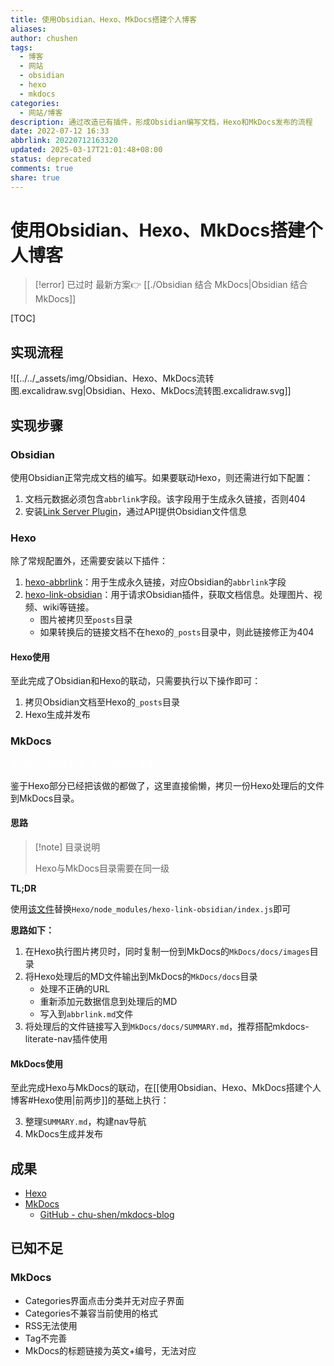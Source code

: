 ```yaml
---
title: 使用Obsidian、Hexo、MkDocs搭建个人博客
aliases: 
author: chushen
tags:
  - 博客
  - 网站
  - obsidian
  - hexo
  - mkdocs
categories:
  - 网站/博客
description: 通过改造已有插件，形成Obsidian编写文档，Hexo和MkDocs发布的流程
date: 2022-07-12 16:33
abbrlink: 20220712163320
updated: 2025-03-17T21:01:48+08:00
status: deprecated
comments: true
share: true
---
```

# 使用Obsidian、Hexo、MkDocs搭建个人博客

> [!error] 已过时
> 最新方案👉 [[./Obsidian 结合 MkDocs|Obsidian 结合 MkDocs]]


[TOC]

## 实现流程

![[../../_assets/img/Obsidian、Hexo、MkDocs流转图.excalidraw.svg|Obsidian、Hexo、MkDocs流转图.excalidraw.svg]]

## 实现步骤

### Obsidian

使用Obsidian正常完成文档的编写。如果要联动Hexo，则还需进行如下配置：

1. 文档元数据必须包含`abbrlink`字段。该字段用于生成永久链接，否则404
2. 安装[Link Server Plugin](https://github.com/moelody/link-info-server)，通过API提供Obsidian文件信息

### Hexo

除了常规配置外，还需要安装以下插件：

1. [hexo-abbrlink](https://github.com/rozbo/hexo-abbrlink)：用于生成永久链接，对应Obsidian的`abbrlink`字段
2. [hexo-link-obsidian](https://github.com/moelody/hexo-link-obsidian)：用于请求Obsidian插件，获取文档信息。处理图片、视频、wiki等链接。
	- 图片被拷贝至`posts`目录
	- 如果转换后的链接文档不在hexo的`_posts`目录中，则此链接修正为404

#### Hexo使用

至此完成了Obsidian和Hexo的联动，只需要执行以下操作即可：

1. 拷贝Obsidian文档至Hexo的`_posts`目录
2. Hexo生成并发布

### MkDocs

<font color=white>虽然Hexo非常不错，但不折腾就难受</font>

鉴于Hexo部分已经把该做的都做了，这里直接偷懒，拷贝一份Hexo处理后的文件到MkDocs目录。

#### 思路

> [!note] 目录说明
> 
> Hexo与MkDocs目录需要在同一级

**TL;DR**

使用[该文件](https://github.com/chu-shen/hexo-link-obsidian/blob/mkdocs/index.js)替换`Hexo/node_modules/hexo-link-obsidian/index.js`即可

**思路如下：**

1. 在Hexo执行图片拷贝时，同时复制一份到MkDocs的`MkDocs/docs/images`目录
2. 将Hexo处理后的MD文件输出到MkDocs的`MkDocs/docs`目录
	- 处理不正确的URL
	- 重新添加元数据信息到处理后的MD
	- 写入到`abbrlink.md`文件
3. 将处理后的文件链接写入到`MkDocs/docs/SUMMARY.md`，推荐搭配mkdocs-literate-nav插件使用

#### MkDocs使用

至此完成Hexo与MkDocs的联动，在[[使用Obsidian、Hexo、MkDocs搭建个人博客#Hexo使用|前两步]]的基础上执行：

3. 整理`SUMMARY.md`，构建nav导航
4. MkDocs生成并发布

## 成果

- [Hexo](https://chushen.xyz/posts/20220712163320/)
- [MkDocs](https://md.chushen.xyz/20220712163320/)
	- [GitHub - chu-shen/mkdocs-blog](https://github.com/chu-shen/mkdocs-blog)


## 已知不足

### MkDocs

- Categories界面点击分类并无对应子界面
- Categories不兼容当前使用的格式
- RSS无法使用
- Tag不完善
- MkDocs的标题链接为英文+编号，无法对应

